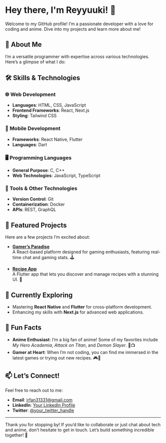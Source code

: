 # Hey there, I'm Reyyuuki! 👋

Welcome to my GitHub profile! I’m a passionate developer with a love for coding and anime. Dive into my projects and learn more about me!

## 🚀 About Me

I’m a versatile programmer with expertise across various technologies. Here’s a glimpse of what I do:

## 🛠️ Skills & Technologies

### 🌐 **Web Development**

- **Languages**: HTML, CSS, JavaScript
- **Frontend Frameworks**: React, Next.js
- **Styling**: Tailwind CSS

### 📱 **Mobile Development**

- **Frameworks**: React Native, Flutter
- **Languages**: Dart

### 🖥️ **Programming Languages**

- **General Purpose**: C, C++
- **Web Technologies**: JavaScript, TypeScript

### 🔧 **Tools & Other Technologies**

- **Version Control**: Git
- **Containerization**: Docker
- **APIs**: REST, GraphQL

## 🌟 Featured Projects

Here are a few projects I’m excited about:

- **[Gamer’s Paradise](https://github.com/reyyuuki/gamers-paradise)**  
  A React-based platform designed for gaming enthusiasts, featuring real-time chat and gaming stats. 🕹️

- **[Recipe App](https://github.com/reyyuuki/recipe-app)**  
  A Flutter app that lets you discover and manage recipes with a stunning UI. 🍲

## 🌱 Currently Exploring

- Mastering **React Native** and **Flutter** for cross-platform development.
- Enhancing my skills with **Next.js** for advanced web applications.

## 🎨 Fun Facts

- **Anime Enthusiast**: I’m a big fan of anime! Some of my favorites include *My Hero Academia*, *Attack on Titan*, and *Demon Slayer*. 🌟📺
- **Gamer at Heart**: When I’m not coding, you can find me immersed in the latest games or trying out new recipes. 🎮🍳

## 📫 Let’s Connect!

Feel free to reach out to me:

- **Email**: [irfan31331@gmail.com](mailto:irfan31331@gmail.com)
- **LinkedIn**: [Your LinkedIn Profile](https://www.linkedin.com/in/irfan-khan-mew)
- **Twitter**: [@your_twitter_handle](https://twitter.com/ReyYuuki313)

---

Thank you for stopping by! If you’d like to collaborate or just chat about tech and anime, don’t hesitate to get in touch. Let’s build something incredible together! 🚀
